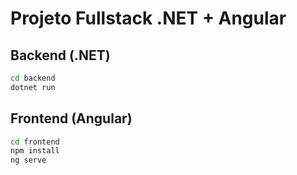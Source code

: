 # Projeto Fullstack .NET + Angular

## Backend (.NET)
```bash
cd backend
dotnet run
``` 

## Frontend (Angular)

```bash
cd frontend
npm install
ng serve
``` 